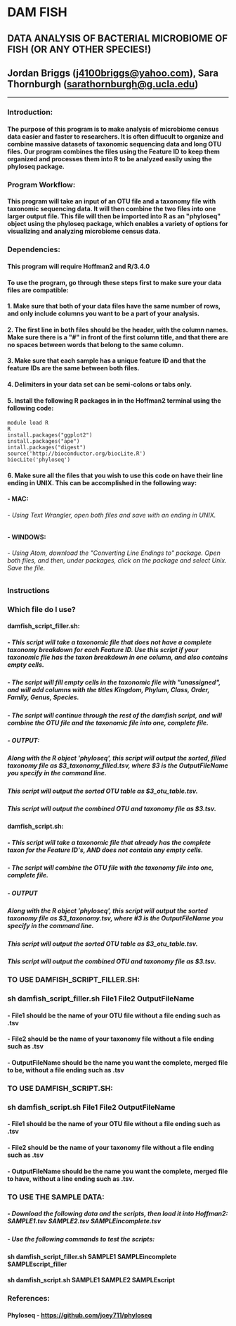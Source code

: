 # **DAM FISH**
## **D**ATA **A**NALYSIS OF BACTERIAL **M**ICROBIOME OF **FISH** (OR ANY OTHER SPECIES!)
## Jordan Briggs (j4100briggs@yahoo.com), Sara Thornburgh (sarathornburgh@g.ucla.edu)
***

### Introduction:
#### The purpose of this program is to make analysis of microbiome census data easier and faster to researchers. It is often diffucult to organize and combine massive datasets of taxonomic sequencing data and long OTU files. Our program combines the files using the Feature ID to keep them organized and processes them into R to be analyzed easily using the phyloseq package.

### Program Workflow:
#### This program will take an input of an OTU file and a taxonomy file with taxonomic sequencing data. It will then combine the two files into one larger output file. This file will then be imported into R as an "phyloseq" object using the phyloseq package, which enables a variety of options for visualizing and analyzing microbiome census data.

### Dependencies:
#### This program will require Hoffman2 and R/3.4.0
#### To use the program, go through these steps first to make sure your data files are compatible:
#### 1. Make sure that both of your data files have the same number of rows, and only include columns you want to be a part of your analysis.
#### 2. The first line in both files should be the header, with the column names. Make sure there is a "#" in front of the first column title, and that there are no spaces between words that belong to the same column. 
#### 3. Make sure that each sample has a unique feature ID and that the feature IDs are the same between both files.
#### 4. Delimiters in your data set can be semi-colons or tabs only.
#### 5. Install the following R packages in in the Hoffman2 terminal using the following code:
```{r}
module load R
R
install.packages("ggplot2")
install.packages("ape")
intall.packages("digest")
source('http://bioconductor.org/biocLite.R')
biocLite('phyloseq')
```
#### 6. Make sure all the files that you wish to use this code on have their line ending in UNIX. This can be accomplished in the following way:
####	- MAC:
######		- Using Text Wrangler, open both files and save with an ending in UNIX.
####	- WINDOWS:
######		- Using Atom, download the "Converting Line Endings to" package. Open both files, and then, under packages, click on the package and select Unix. Save the file.

### Instructions
### Which file do I use?
#### damfish_script_filler.sh: 
#####	- This script will take a taxonomic file that does not have a complete taxonomy breakdown for each Feature ID. Use this script if your taxonomic file has the taxon breakdown in one column, and also contains empty cells.
#####	- The script will fill empty cells in the taxonomic file with "unassigned", and will add columns with the titles Kingdom, Phylum, Class, Order, Family, Genus, Species.   
#####	- The script will continue through the rest of the damfish script, and will combine the OTU file and the taxonomic file into one, complete file.
#####	- OUTPUT:
#####		Along with the R object 'phyloseq', this script will output the sorted, filled taxonomy file as $3_taxonomy_filled.tsv, where $3 is the OutputFileName you specify in the command line.
#####		This script will output the sorted OTU table as $3_otu_table.tsv.
#####		This script will output the combined OTU and taxonomy file as $3.tsv.

#### damfish_script.sh:
#####	- This script will take a taxonomic file that already has the complete taxon for the Feature ID's, AND does not contain any empty cells.
#####	- The script will combine the OTU file with the taxonomy file into one, complete file.
#####	- OUTPUT
#####		Along with the R object 'phyloseq', this script will output the sorted taxonomy file as $3_taxonomy.tsv, where #3 is the OutputFileName you specify in the command line.
#####           This script will output the sorted OTU table as $3_otu_table.tsv.
#####		This script will output the combined OTU and taxonomy file as $3.tsv.

### TO USE DAMFISH_SCRIPT_FILLER.SH:
###	sh damfish_script_filler.sh File1 File2 OutputFileName 
####		- File1 should be the name of your OTU file without a file ending such as .tsv
####		- File2 should be the name of your taxonomy file without a file ending such as .tsv
####		- OutputFileName should be the name you want the complete, merged file to be, without a file ending such as .tsv

### TO USE DAMFISH_SCRIPT.SH:
###	sh damfish_script.sh File1 File2 OutputFileName
####		- File1 should be the name of your OTU file without a file ending such as .tsv
####		- File2 should be the name of your taxonomy file without a file ending such as .tsv
####		- OutputFileName should be the name you want the complete, merged file to have, without a line ending such as .tsv. 


### TO USE THE SAMPLE DATA:
#####	- Download the following data and the scripts, then load it into Hoffman2: SAMPLE1.tsv SAMPLE2.tsv SAMPLEincomplete.tsv
#####	- Use the following commands to test the scripts:
####		sh damfish_script_filler.sh SAMPLE1 SAMPLEincomplete SAMPLEscript_filler	
####		sh damfish_script.sh SAMPLE1 SAMPLE2 SAMPLEscript

### References:
#### Phyloseq - https://github.com/joey711/phyloseq


